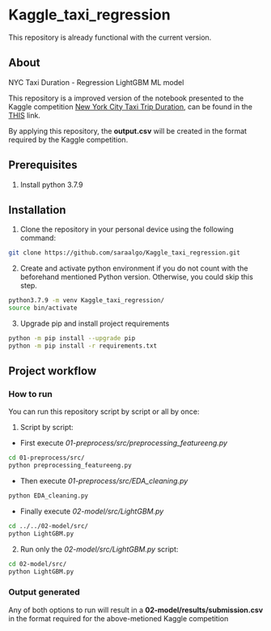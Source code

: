# Kaggle_taxi_regression

This repository is already functional with the current version.

## About

NYC Taxi Duration - Regression LightGBM ML model

This repository is a improved version of the notebook presented to the Kaggle competition [New York City Taxi Trip Duration](https://www.kaggle.com/competitions/nyc-taxi-trip-duration), can be found in the [THIS](https://www.kaggle.com/code/salvarezgonz/nyc-taxi-duration-regression-lightgbm-ml-model#4.-Training-of-LightGBM-model-for-Machine-Learning-(ML)) link.

By applying this repository, the **output.csv** will be created in the format required by the Kaggle competition.

## Prerequisites

1. Install python 3.7.9

## Installation

1. Clone the repository in your personal device using the following command:

```sh
git clone https://github.com/saraalgo/Kaggle_taxi_regression.git
```

2. Create and activate python environment if you do not count with the beforehand mentioned Python version. Otherwise, you could skip this step.

```sh
python3.7.9 -m venv Kaggle_taxi_regression/
source bin/activate
```

3. Upgrade pip and install project requirements 
```sh
python -m pip install --upgrade pip
python -m pip install -r requirements.txt
```

## Project workflow

### How to run
You can run this repository script by script or all by once:
1. Script by script:
  - First execute *01-preprocess/src/preprocessing_featureeng.py*
```sh
cd 01-preprocess/src/
python preprocessing_featureeng.py
```
  - Then execute *01-preprocess/src/EDA_cleaning.py*
```sh
python EDA_cleaning.py
```
  - Finally execute *02-model/src/LightGBM.py*
```sh
cd ../../02-model/src/
python LightGBM.py
```

2. Run only the *02-model/src/LightGBM.py* script:
```sh
cd 02-model/src/
python LightGBM.py
```

### Output generated
Any of both options to run will result in a **02-model/results/submission.csv** in the format required for the above-metioned Kaggle competition